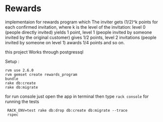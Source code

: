 # Rewards

implementaion for rewards program which
The inviter gets (1/2)^k points for each confirmed invitation, where k is the level of the invitation: level 0
(people directly invited) yields 1 point, level 1 (people invited by someone invited by the original customer)
gives 1/2 points, level 2 invitations (people invited by someone on level 1) awards 1/4 points and so on.

this project Works through postgressql

Setup :  
```
rvm use 2.6.0
rvm gemset create rewards_program
bundle
rake db:create
rake db:migrate
```


 for run console just open the app in terminal then  type `rack console`
for running the tests 

```
 RACK_ENV=test rake db:drop db:create db:migrate --trace
 rspec
```
